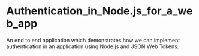 # Authentication_in_Node.js_for_a_web_app
An end to end application which demonstrates how we can implement authentication in an application using Node.js and JSON Web Tokens.
